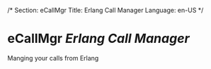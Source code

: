 /*
Section: eCallMgr
Title: Erlang Call Manager
Language: en-US
*/

# eCallMgr *Erlang Call Manager*
Manging your calls from Erlang
